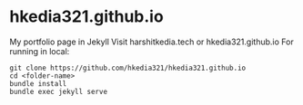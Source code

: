 # hkedia321.github.io
My portfolio page in Jekyll
Visit harshitkedia.tech or hkedia321.github.io
For running in local:
```
git clone https://github.com/hkedia321/hkedia321.github.io
cd <folder-name>
bundle install
bundle exec jekyll serve
